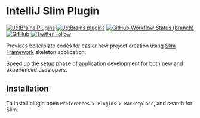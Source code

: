 # IntelliJ Slim Plugin

[![JetBrains Plugins](https://img.shields.io/jetbrains/plugin/v/18751-slim)](https://plugins.jetbrains.com/plugin/18751-slim)
[![JetBrains plugins](https://img.shields.io/jetbrains/plugin/d/18751-slim)](https://plugins.jetbrains.com/plugin/18751-slim/versions)
[![GitHub Workflow Status (branch)](https://img.shields.io/github/actions/workflow/status/nekofar/intellij-slim/build.yml)](https://github.com/nekofar/intellij-slim/actions/workflows/build.yml)
[![GitHub](https://img.shields.io/github/license/nekofar/intellij-slim)](https://github.com/nekofar/intellij-slim/blob/master/LICENSE)
[![Twitter Follow](https://img.shields.io/badge/follow-%40nekofar-1DA1F2?logo=twitter&style=flat)](https://twitter.com/nekofar)

<!-- Plugin description -->
Provides boilerplate codes for easier new project creation using [Slim Framework](https://www.slimframework.com/) skeleton application.

Speed up the setup phase of application development for both new and experienced developers.
<!-- Plugin description end -->

## Installation

To install plugin open `Preferences > Plugins > Marketplace`, and search for Slim.
